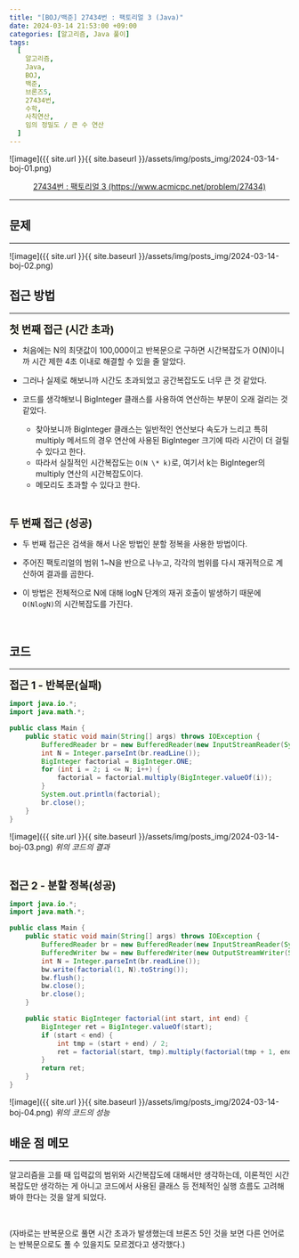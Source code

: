 ```yaml
---
title: "[BOJ/백준] 27434번 : 팩토리얼 3 (Java)"
date: 2024-03-14 21:53:00 +09:00
categories: [알고리즘, Java 풀이]
tags:
  [
    알고리즘,
    Java,
    BOJ,
    백준,
    브론즈5,
    27434번,
    수학,
    사칙연산,
    임의 정밀도 / 큰 수 연산
  ]
---
```


![image]({{ site.url }}{{ site.baseurl }}/assets/img/posts_img/2024-03-14-boj-01.png)

<center><a href="https://www.acmicpc.net/problem/27434">27434번 : 팩토리얼 3 (https://www.acmicpc.net/problem/27434)</a></center>

---

## **문제**

---

![image]({{ site.url }}{{ site.baseurl }}/assets/img/posts_img/2024-03-14-boj-02.png)

## **접근 방법**

---

<span style = 'font-size : 1.18rem; background-color : rgb(255, 245, 177,0.15)'> **첫 번째 접근 (시간 초과)**</span>

- 처음에는 N의 최댓값이 100,000이고 반복문으로 구하면 시간복잡도가 O(N)이니까 시간 제한 4초 이내로 해결할 수 있을 줄 알았다.

- 그러나 실제로 해보니까 시간도 초과되었고 공간복잡도도 너무 큰 것 같았다.

- 코드를 생각해보니 BigInteger 클래스를 사용하여 연산하는 부분이 오래 걸리는 것 같았다.

  - 찾아보니까 BigInteger 클래스는 일반적인 연산보다 속도가 느리고 특히 multiply 메서드의 경우 연산에 사용된 BigInteger 크기에 따라 시간이 더 걸릴 수 있다고 한다.
  - 따라서 실질적인 시간복잡도는 `O(N \* k)`로, 여기서 k는 BigInteger의 multiply 연산의 시간복잡도이다.
  - 메모리도 초과할 수 있다고 한다.

<br/>

<span style = 'font-size : 1.18rem; background-color : rgb(255, 245, 177,0.15)'> **두 번째 접근 (성공)**</span>

- 두 번째 접근은 검색을 해서 나온 방법인 분할 정복을 사용한 방법이다.

- 주어진 팩토리얼의 범위 1~N을 반으로 나누고, 각각의 범위를 다시 재귀적으로 계산하여 결과를 곱한다.

- 이 방법은 전체적으로 N에 대해 logN 단계의 재귀 호출이 발생하기 때문에 `O(NlogN)`의 시간복잡도를 가진다.

<br/>

## **코드**

---

<span style = 'font-size : 1.18rem; background-color : rgb(255, 245, 177,0.15)'> **접근 1 - 반복문(실패)**</span>

```java
import java.io.*;
import java.math.*;

public class Main {
	public static void main(String[] args) throws IOException {
		BufferedReader br = new BufferedReader(new InputStreamReader(System.in));
		int N = Integer.parseInt(br.readLine());
		BigInteger factorial = BigInteger.ONE;
		for (int i = 2; i <= N; i++) {
			factorial = factorial.multiply(BigInteger.valueOf(i));
		}
		System.out.println(factorial);
		br.close();
	}
}
```

![image]({{ site.url }}{{ site.baseurl }}/assets/img/posts_img/2024-03-14-boj-03.png)
_위의 코드의 결과_

<br/>

<span style = 'font-size : 1.18rem; background-color : rgb(255, 245, 177,0.15)'> **접근 2 - 분할 정복(성공)**</span>

```java
import java.io.*;
import java.math.*;

public class Main {
	public static void main(String[] args) throws IOException {
		BufferedReader br = new BufferedReader(new InputStreamReader(System.in));
		BufferedWriter bw = new BufferedWriter(new OutputStreamWriter(System.out));
		int N = Integer.parseInt(br.readLine());
		bw.write(factorial(1, N).toString());
		bw.flush();
		bw.close();
		br.close();
	}

	public static BigInteger factorial(int start, int end) {
		BigInteger ret = BigInteger.valueOf(start);
		if (start < end) {
			int tmp = (start + end) / 2;
			ret = factorial(start, tmp).multiply(factorial(tmp + 1, end));
		}
		return ret;
	}
}
```

![image]({{ site.url }}{{ site.baseurl }}/assets/img/posts_img/2024-03-14-boj-04.png)
_위의 코드의 성능_

## **배운 점 메모**

---

알고리즘을 고를 때 입력값의 범위와 시간복잡도에 대해서만 생각하는데, 이론적인 시간복잡도만 생각하는 게 아니고 코드에서 사용된 클래스 등 전체적인 실행 흐름도 고려해 봐야 한다는 것을 알게 되었다.

<br/>

(자바로는 반복문으로 풀면 시간 초과가 발생했는데 브론즈 5인 것을 보면 다른 언어로는 반복문으로도 풀 수 있을지도 모르겠다고 생각했다.)

<br/>

<!-- ## **정리**

---

<br/> -->

<!--
## **참고 사이트**

---
<br/>
-->
